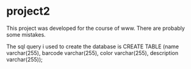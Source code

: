 # project2

This project was developed for the course of www. There are probably some mistakes.

The sql query i used to create the database is 
CREATE TABLE <name> (name varchar(255), barcode varchar(255), color varchar(255), description varchar(255));
